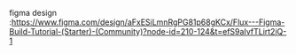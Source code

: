 figma design :https://www.figma.com/design/aFxESiLmnRgPG81p68gKCx/Flux---Figma-Build-Tutorial-(Starter)-(Community)?node-id=210-124&t=efS9aIvfTLirt2iQ-1